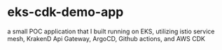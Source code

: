 # eks-cdk-demo-app
a small POC application that I built running on EKS, utilizing istio service mesh, KrakenD Api Gateway, ArgoCD, Github actions, and AWS CDK
